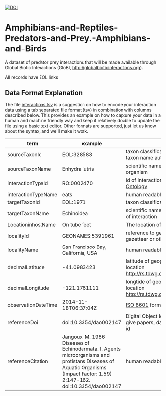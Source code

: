 [![DOI](https://zenodo.org/badge/34070026.svg)](https://zenodo.org/badge/latestdoi/34070026)

# Amphibians-and-Reptiles-Predators-and-Prey.-Amphibians-and-Birds

A dataset of predator prey interactions that will be made available through Global Biotic Interactions (GloBI, http://globalbioticinteractions.org).

All records have EOL links

## Data Format Explanation
The file [interactions.tsv](./interactions.tsv) is a suggestion on how to encode your interaction data using a tab separated file format (tsv) in combination with columns described below. This provides an example on how to capture your data in a human and machine friendly way and keep it relatively doable to update the file using a basic text editor. Other formats are supported, just let us know about the syntax, and we'll make it work.

term | example | description | 
--- | --- | ---
 sourceTaxonId | EOL:328583 | taxon classification id of originating organism in some taxon name authority
 sourceTaxonName | Enhydra lutris  | scientific name of taxon classification of originating organism 
 interactionTypeId | RO:0002470 | id of interaction as described by the [OBO Relations Ontology](https://code.google.com/p/obo-relations/)
 interactionTypeName | eats | human readable description of interactions
 targetTaxonId |  EOL:1971 | taxon classification id of originating organisms 
 targetTaxonName | Echinoidea | scientific name of taxon classification of target organism of interaction
 LocationinhostName| On tube feet | The location of the host where the parasite is found
 localityId | GEONAMES:5391961 | reference to geo classification like geonames.org, gazetteer or other.
 localityName | San Francisco Bay, California, USA | human readable description of locale
 decimalLatitude | -41.0983423 | latitude of geographic center of interaction observation location http://rs.tdwg.org/dwc/terms/index.htm#decimalLatitude
 decimalLongitude | -121.1761111 | longtide of geographic center of interaction observation location http://rs.tdwg.org/dwc/terms/index.htm#decimalLongitude
 observationDateTime | 2014-11-18T06:37:04Z | [ISO 8601](https://en.wikipedia.org/wiki/ISO_8601) formatted date time string 
 referenceDoi | doi:10.3354/dao002147 | Digital Object Id (DOI, http://doi.org) is commonly used to give papers, datasets or other digital object a permanent id
 referenceCitation| Jangoux, M. 1986 Diseases of Echinodermata. I. Agents microorganisms and protistans Diseases of Aquatic Organisms (Impact Factor: 1.59) 2:147-162. doi:10.3354/dao002147 | human readable reference 
